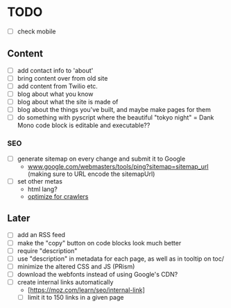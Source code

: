# TODO

- [ ] check mobile

## Content
- [ ] add contact info to 'about'
- [ ] bring content over from old site
- [ ] add content from Twilio etc.
- [ ] blog about what you know
- [ ] blog about what the site is made of
- [ ] blog about the things you've built, and maybe make pages for them
- [ ] do something with pyscript where the beautiful "tokyo night" = Dank Mono code block is editable and executable??

### SEO
- [ ] generate sitemap on every change and submit it to Google
  - www.google.com/webmasters/tools/ping?sitemap=sitemap_url (making sure to URL encode the sitemapUrl)
- [ ] set other metas
  - html lang?
  - [optimize for crawlers](https://www.wordstream.com/blog/ws/2020/11/17/website-visibility)

## Later
- [ ] add an RSS feed
- [ ] make the "copy" button on code blocks look much better
- [ ] require "description"
- [ ] use "description" in metadata for each page, as well as in tooltip on toc/
- [ ] minimize the altered CSS and JS (PRism)
- [ ] download the webfonts instead of using Google's CDN?
- [ ] create internal links automatically
  - [https://moz.com/learn/seo/internal-link]
  - [ ] limit it to 150 links in a given page
